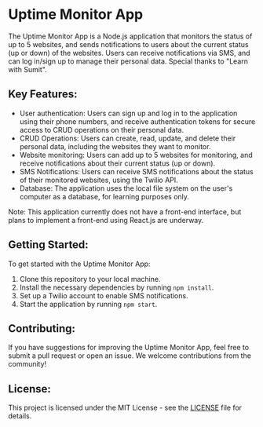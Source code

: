 # Uptime Monitor App

The Uptime Monitor App is a Node.js application that monitors the status of up to 5 websites, and sends notifications to users about the current status (up or down) of the websites. Users can receive notifications via SMS, and can log in/sign up to manage their personal data. Special thanks to "Learn with Sumit".

## Key Features:

* User authentication: Users can sign up and log in to the application using their phone numbers, and receive authentication tokens for secure access to CRUD operations on their personal data.
* CRUD Operations: Users can create, read, update, and delete their personal data, including the websites they want to monitor.
* Website monitoring: Users can add up to 5 websites for monitoring, and receive notifications about their current status (up or down).
* SMS Notifications: Users can receive SMS notifications about the status of their monitored websites, using the Twilio API.
* Database: The application uses the local file system on the user's computer as a database, for learning purposes only.

Note: This application currently does not have a front-end interface, but plans to implement a front-end using React.js are underway.

## Getting Started:

To get started with the Uptime Monitor App:

1. Clone this repository to your local machine.
2. Install the necessary dependencies by running `npm install`.
3. Set up a Twilio account to enable SMS notifications.
4. Start the application by running `npm start`.

## Contributing:

If you have suggestions for improving the Uptime Monitor App, feel free to submit a pull request or open an issue. We welcome contributions from the community!

## License:

This project is licensed under the MIT License - see the [LICENSE](LICENSE) file for details.
